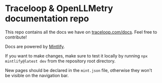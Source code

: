 # Traceloop & OpenLLMetry documentation repo

This repo contains all the docs we have on [traceloop.com/docs](https://traceloop.com/docs). Feel free to contribute!

Docs are powered by [Mintlify](https://mintlify.com).

If you want to make changes, make sure to test it locally by running `npx mintlify@latest dev` from the repository root directory.

New pages should be declared in the `mint.json` file, otherwise they won't be visible on the navigation bar.
